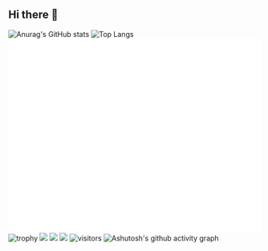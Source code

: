 ## Hi there 👋
![Anurag's GitHub stats](https://github-readme-stats.vercel.app/api?username=Ismoothly)
![Top Langs](https://github-readme-stats.vercel.app/api/top-langs/?username=Ismoothly)
![Metrics](/github-metrics.svg)
![trophy](https://github-profile-trophy.vercel.app/?username=Ismoothly)
<img src="https://img.shields.io/badge/-HTML5-E34F26?style=flat-square&logo=html5&logoColor=white" /> 
<img src="https://img.shields.io/badge/-CSS3-1572B6?style=flat-square&logo=css3" /> 
<img src="https://img.shields.io/badge/-JavaScript-oringe?style=flat-square&logo=javascript" />
![visitors](https://visitor-badge.glitch.me/badge?page_id=page.id&left_color=green&right_color=red)
![Ashutosh's github activity graph](https://github-readme-activity-graph.vercel.app/graph?username=Ismoothly)
<!--
**Ismoothly/Ismoothly** is a ✨ _special_ ✨ repository because its `README.md` (this file) appears on your GitHub profile.

Here are some ideas to get you started:

- 🔭 I’m currently working on ...
- 🌱 I’m currently learning ...
- 👯 I’m looking to collaborate on ...
- 🤔 I’m looking for help with ...
- 💬 Ask me about ...
- 📫 How to reach me: ...
- 😄 Pronouns: ...
- ⚡ Fun fact: ...
-->
